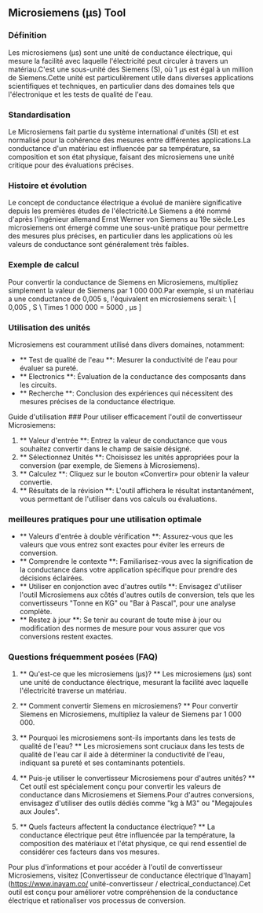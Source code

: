 ## Microsiemens (µs) Tool

### Définition
Les microsiemens (µs) sont une unité de conductance électrique, qui mesure la facilité avec laquelle l'électricité peut circuler à travers un matériau.C'est une sous-unité des Siemens (S), où 1 µs est égal à un million de Siemens.Cette unité est particulièrement utile dans diverses applications scientifiques et techniques, en particulier dans des domaines tels que l'électronique et les tests de qualité de l'eau.

### Standardisation
Le Microsiemens fait partie du système international d'unités (SI) et est normalisé pour la cohérence des mesures entre différentes applications.La conductance d'un matériau est influencée par sa température, sa composition et son état physique, faisant des microsiemens une unité critique pour des évaluations précises.

### Histoire et évolution
Le concept de conductance électrique a évolué de manière significative depuis les premières études de l'électricité.Le Siemens a été nommé d'après l'ingénieur allemand Ernst Werner von Siemens au 19e siècle.Les microsiemens ont émergé comme une sous-unité pratique pour permettre des mesures plus précises, en particulier dans les applications où les valeurs de conductance sont généralement très faibles.

### Exemple de calcul
Pour convertir la conductance de Siemens en Microsiemens, multipliez simplement la valeur de Siemens par 1 000 000.Par exemple, si un matériau a une conductance de 0,005 s, l'équivalent en microsiemens serait:
\ [
0,005 \, S \ Times 1 000 000 = 5000 \, µs
\]

### Utilisation des unités
Microsiemens est couramment utilisé dans divers domaines, notamment:
- ** Test de qualité de l'eau **: Mesurer la conductivité de l'eau pour évaluer sa pureté.
- ** Electronics **: Évaluation de la conductance des composants dans les circuits.
- ** Recherche **: Conclusion des expériences qui nécessitent des mesures précises de la conductance électrique.

Guide d'utilisation ###
Pour utiliser efficacement l'outil de convertisseur Microsiemens:
1. ** Valeur d'entrée **: Entrez la valeur de conductance que vous souhaitez convertir dans le champ de saisie désigné.
2. ** Sélectionnez Unités **: Choisissez les unités appropriées pour la conversion (par exemple, de Siemens à Microsiemens).
3. ** Calculez **: Cliquez sur le bouton «Convertir» pour obtenir la valeur convertie.
4. ** Résultats de la révision **: L'outil affichera le résultat instantanément, vous permettant de l'utiliser dans vos calculs ou évaluations.

### meilleures pratiques pour une utilisation optimale
- ** Valeurs d'entrée à double vérification **: Assurez-vous que les valeurs que vous entrez sont exactes pour éviter les erreurs de conversion.
- ** Comprendre le contexte **: Familiarisez-vous avec la signification de la conductance dans votre application spécifique pour prendre des décisions éclairées.
- ** Utiliser en conjonction avec d'autres outils **: Envisagez d'utiliser l'outil Microsiemens aux côtés d'autres outils de conversion, tels que les convertisseurs "Tonne en KG" ou "Bar à Pascal", pour une analyse complète.
- ** Restez à jour **: Se tenir au courant de toute mise à jour ou modification des normes de mesure pour vous assurer que vos conversions restent exactes.

### Questions fréquemment posées (FAQ)

1. ** Qu'est-ce que les microsiemens (µs)? **
Les microsiemens (µs) sont une unité de conductance électrique, mesurant la facilité avec laquelle l'électricité traverse un matériau.

2. ** Comment convertir Siemens en microsiemens? **
Pour convertir Siemens en Microsiemens, multipliez la valeur de Siemens par 1 000 000.

3. ** Pourquoi les microsiemens sont-ils importants dans les tests de qualité de l'eau? **
Les microsiemens sont cruciaux dans les tests de qualité de l'eau car il aide à déterminer la conductivité de l'eau, indiquant sa pureté et ses contaminants potentiels.

4. ** Puis-je utiliser le convertisseur Microsiemens pour d'autres unités? **
Cet outil est spécialement conçu pour convertir les valeurs de conductance dans Microsiemens et Siemens.Pour d'autres conversions, envisagez d'utiliser des outils dédiés comme "kg à M3" ou "Megajoules aux Joules".

5. ** Quels facteurs affectent la conductance électrique? **
La conductance électrique peut être influencée par la température, la composition des matériaux et l'état physique, ce qui rend essentiel de considérer ces facteurs dans vos mesures.

Pour plus d'informations et pour accéder à l'outil de convertisseur Microsiemens, visitez [Convertisseur de conductance électrique d'Inayam] (https://www.inayam.co/ unité-convertisseur / electrical_conductance).Cet outil est conçu pour améliorer votre compréhension de la conductance électrique et rationaliser vos processus de conversion.